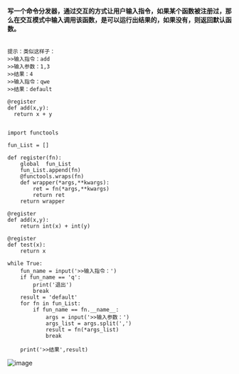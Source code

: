 #### 写一个命令分发器，通过交互的方式让用户输入指令，如果某个函数被注册过，那么在交互模式中输入调用该函数，是可以运行出结果的，如果没有，则返回默认函数。

```

提示：类似这样子：
>>输入指令：add
>>输入参数：1,3
>>结果：4
>>输入指令：qwe
>>结果：default

@register
def add(x,y):
  return x + y


import functools

fun_List = []

def register(fn):
    global  fun_List
    fun_List.append(fn)
    @functools.wraps(fn)
    def wrapper(*args,**kwargs):
        ret = fn(*args,**kwargs)
        return ret
    return wrapper

@register
def add(x,y):
    return int(x) + int(y)

@register
def test(x):
    return x

while True:
    fun_name = input('>>输入指令：')
    if fun_name == 'q':
        print('退出')
        break
    result = 'default'
    for fn in fun_List:
        if fun_name == fn.__name__:
            args = input('>>输入参数：')
            args_list = args.split(',')
            result = fn(*args_list)
            break

    print('>>结果',result)
 ```
![image](https://github.com/wubaozhen/You-are-Pythonista/blob/master/Homework/wbz/lz_episode_03/03_02.PNG)
